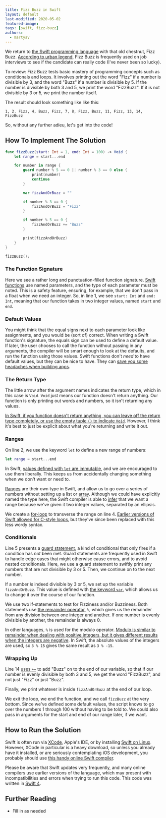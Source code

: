 ```yaml
---
title: Fizz Buzz in Swift
layout: default
last-modified: 2020-05-02
featured-image: 
tags: [swift, fizz-buzz]
authors:
  - martyav
---
```


We return to [the Swift programming language](https://developer.apple.com/swift/) with that old chestnut, Fizz Buzz. [According to urban legend](http://wiki.c2.com/?FizzBuzzTest), Fizz Buzz is frequently used on job interviews to see if the candidate can really code (I've never been so lucky).

To review: Fizz Buzz tests basic mastery of programming concepts such as conditionals and loops. It involves printing out the word "Fizz" if a number is divisible by 3, and the word "Buzz" if a number is divisible by 5. If the number is divisible by both 3 and 5, we print the word "FizzBuzz". If it is not divisible by 3 or 5, we print the number itself. 

The result should look something like like this:

```
1, 2, Fizz, 4, Buzz, Fizz, 7, 8, Fizz, Buzz, 11, Fizz, 13, 14, FizzBuzz
```

So, without any further adieu, let's get into the code!

## How To Implement The Solution

```swift
func fizzBuzz(start: Int = 1, end: Int = 100) -> Void {
    let range = start...end

    for number in range {
        guard number % 5 == 0 || number % 3 == 0 else {
            print(number)
            continue
        }

        var fizzAndOrBuzz = ""

        if number % 3 == 0 {
            fizzAndOrBuzz = "Fizz"
        }

        if number % 5 == 0 {
            fizzAndOrBuzz += "Buzz"
        }

        print(fizzAndOrBuzz)
    }
}

fizzBuzz();
```

### The Function Signature

Here we see a rather long and punctuation-filled function signature. [Swift functions](https://docs.swift.org/swift-book/LanguageGuide/Functions.html) use named parameters, and the type of each parameter must be noted. This is a safety feature, ensuring, for example, that we don't pass in a float when we need an integer. So, in line 1, we see `start: Int` and `end: Int`, meaning that our function takes in two integer values, named `start` and `end`.

### Default Values

You might think that the equal signs next to each parameter look like assignments, and you would be (sort of) correct. When writing a Swift function's signature, the equals sign can be used to define a default value. If later, the user chooses to call the function without passing in any arguments, the compiler will be smart enough to look at the defaults, and run the function using those values. Swift functions don't *need* to have default values, but they can be nice to have. They can [save you some headaches when building apps](https://www.natashatherobot.com/swift-default-parameter-values/).

### The Return Type

The little arrow after the argument names indicates the return type, which in this case is `Void`. `Void` just means our function doesn't return anything. Our function is only printing out words and numbers, so it isn't returning any values. 

[In Swift, if you function doesn't return anything, you can leave off the return type completely, or use the empty tuple `()` to indicate `Void`](https://developer.apple.com/documentation/swift/void). However, I think it's best to just be explicit about what you're returning and write it out.

### Ranges

On line 2, we use the keyword `let` to define a new range of numbers:

```swift
let range = start...end
```

In Swift, [values defined with `let` are immutable](https://stackoverflow.com/a/24048417), and we are encouraged to use them liberally. This keeps us from accidentally changing something when we don't want or need to.

[Ranges](https://developer.apple.com/documentation/swift/range) are their own type in Swift, and allow us to go over a series of numbers without setting up a list or [array](https://developer.apple.com/documentation/swift/array). Although we could have explicitly named the type here, the Swift compiler is able to [infer](http://www.aidanf.net/learn-swift/types_and_type_inference) that we want a range because we've given it two integer values, separated by an ellipsis.

We create a [for-loop](https://docs.swift.org/swift-book/LanguageGuide/ControlFlow.html) to transverse the range on line 4. [Earlier versions of Swift allowed for C-style loops](https://www.natashatherobot.com/swift-alternatives-to-c-style-for-loops/), but they've since been replaced with this less wordy syntax.

### Conditionals

Line 5 presents a [guard statement](https://medium.com/@chris_dus/the-guard-statement-in-swift-fdad41b08798), a kind of conditional that only fires if a condition has *not* been met. Guard statements are frequently used in Swift to handle edge cases that might otherwise cause errors, and to avoid nested conditionals. Here, we use a guard statement to swiftly print any numbers that are not divisible by 3 or 5. Then, we continue on to the next number.

If a number *is* indeed divisible by 3 or 5, we set up the variable `fizzAndOrBuzz`. This value is defined with [the keyword `var`](https://www.hackingwithswift.com/example-code/language/whats-the-difference-between-let-and-var), which allows us to change it over the course of our function.

We use two if-statements to test for Fizziness and/or Buzziness. Both statements use [the remainder operator](https://www.quora.com/What-does-the-percent-symbol-mean-in-Swift-language), `%`, which gives us the remainder from any division between one integer and another. If one number is evenly divisible by another, the remainder is always 0.

 In other languages, `%` is used for the modulo operator. [Modulo is similar to remainder when dealing with positive integers, but it gives different results when the integers are negative](https://rob.conery.io/2018/08/21/mod-and-remainder-are-not-the-same/). In Swift, the absolute values of the integers are used, so `3 % 15` gives the same result as `3 % -15`. 

### Wrapping Up

Line 14 [uses `+=`](https://riptutorial.com/swift/example/1416/concatenate-strings) to add "Buzz" on to the end of our variable, so that if our number is evenly divisible by both 3 and 5, we get the word "FizzBuzz", and not just "Fizz" or just "Buzz".

Finally, we print whatever is inside `fizzAndOrBuzz` at the end of our loop.

We exit the loop, we end the function, and we call `fizzBuzz` at the very bottom. Since we've defined some default values, the script knows to go over the numbers 1 through 100 without having to be told to. We could also pass in arguments for the start and end of our range later, if we want.

## How to Run the Solution

Swift is often run via [XCode](https://developer.apple.com/xcode/), Apple's IDE, or by installing [Swift on Linux](https://medium.com/@agavatar/open-source-swift-on-ubuntu-linux-cd00e697dff0). However, XCode in particular is a heavy download, so unless you already have it installed, or are seriously contemplating iOS development, you probably should use [this handy online Swift compiler](https://www.onlinegdb.com/online_swift_compiler).

Please be aware that Swift updates very frequently, and many online compilers use earlier versions of the language, which may present with incompatibilities and errors when trying to run this code. This code was written in [Swift 4](https://docs.swift.org/swift-book/GuidedTour/Compatibility.html).

## Further Reading

- Fill in as needed
